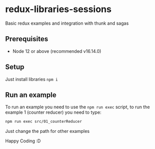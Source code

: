 # redux-libraries-sessions

Basic redux examples and integration with thunk and sagas

## Prerequisites

* Node 12 or above (recommended v16.14.0)

## Setup
Just install libraries `npm i`

## Run an example
To run an example you need to use the `npm run exec` script, to run the example 1 (counter reducer) you need to type:
```bash
npm run exec src/01_counterReducer
````

Just change the path for other examples

Happy Coding :D
